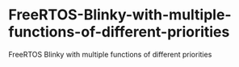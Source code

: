 # FreeRTOS-Blinky-with-multiple-functions-of-different-priorities
FreeRTOS Blinky with multiple functions of different priorities
